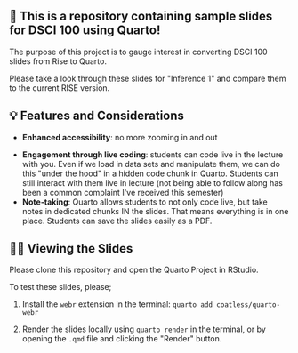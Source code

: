 ## 👋 This is a repository containing sample slides for DSCI 100 using Quarto!

The purpose of this project is to gauge interest in converting DSCI 100 slides from Rise to Quarto.

Please take a look through these slides for "Inference 1" and compare them to the current RISE version.

## 💡 Features and Considerations

-   **Enhanced accessibility**: no more zooming in and out

<!-- -->

-   **Engagement through live coding**: students can code live in the lecture with you. Even if we load in data sets and manipulate them, we can do this "under the hood" in a hidden code chunk in Quarto. Students can still interact with them live in lecture (not being able to follow along has been a common complaint I've received this semester)
-   **Note-taking**: Quarto allows students to not only code live, but take notes in dedicated chunks IN the slides. That means everything is in one place. Students can save the slides easily as a PDF.

## 👩‍🏫 Viewing the Slides

Please clone this repository and open the Quarto Project in RStudio.

To test these slides, please;

1.  Install the `webr` extension in the terminal: `quarto add coatless/quarto-webr`

2.  Render the slides locally using `quarto render` in the terminal, or by opening the `.qmd` file and clicking the "Render" button.
